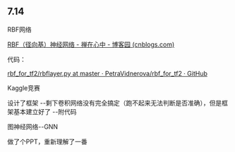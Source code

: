 ## 7.14 

RBF网络

[RBF（径向基）神经网络 - 禅在心中 - 博客园 (cnblogs.com)](https://www.cnblogs.com/pinking/p/9349695.html)

代码：

[rbf_for_tf2/rbflayer.py at master · PetraVidnerova/rbf_for_tf2 · GitHub](https://github.com/PetraVidnerova/rbf_for_tf2/blob/master/rbflayer.py)



Kaggle竞赛

设计了框架 --剩下卷积网络没有完全搞定（跑不起来无法判断是否准确），但是框架基本建立好了 --附代码



图神经网络--GNN

做了个PPT，重新理解了一番




